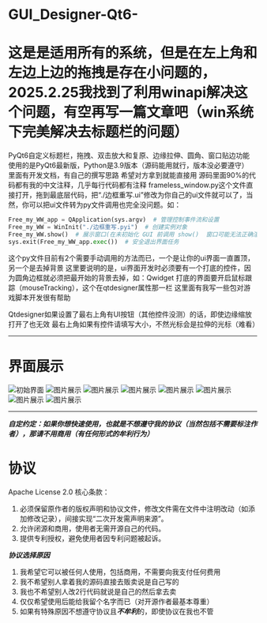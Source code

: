 # GUI_Designer-Qt6-
# 这是是适用所有的系统，但是在左上角和左边上边的拖拽是存在小问题的，2025.2.25我找到了利用winapi解决这个问题，有空再写一篇文章吧（win系统下完美解决去标题栏的问题）
PyQt6自定义标题栏，拖拽、双击放大和复原、边缘拉伸、圆角、窗口贴边功能
使用的是PyQt6最新版，Python是3.9版本（源码能用就行，版本没必要遵守）
里面有开发文档，有自己的撰写思路
希望对方拿到就能直接用
源码里面90%的代码都有我的中文注释，几乎每行代码都有注释
frameless_window.py这个文件直接打开，拖到最底层代码，把“./边框重写.ui”修改为你自己的ui文件就可以了，当然，你可以把ui文件转为py文件调用也完全没问题。如：
```python
Free_my_WW_app = QApplication(sys.argv)  # 管理控制事件流和设置
Free_my_WW = WinInit("./边框重写.pyi")  # 创建实例对象
Free_my_WW.show()  # 展示窗口(在未初始化 GUI 前调用 show()	窗口可能无法正确渲染)
sys.exit(Free_my_WW_app.exec())  # 安全退出界面任务
```
这个py文件目前有2个需要手动调用的方法而已，一个是让你的ui界面一直置顶，另一个是去掉背景
这里要说明的是，ui界面开发时必须要有一个打底的控件，因为圆角边框就必须把最开始的背景去掉，如：Qwidget
打底的界面要开启鼠标跟踪（mouseTracking），这个在qtdesigner属性那一栏
这里面有我写一些包对游戏脚本开发很有帮助

Qtdesigner如果设置了最右上角有UI按钮（其他控件没测）的话，即使边缘缩放打开了也无效
最右上角如果有控件请填写大小，不然光标会是拉伸的光标（难看）

***
# 界面展示
![初始界面](https://github.com/yandifei/GUI_Designer-Qt6-/blob/main/UI%E5%9B%BE%E7%89%87/%E5%B1%95%E7%A4%BA%E5%9B%BE%E7%89%87.png?raw=true)
![图片展示](https://github.com/yandifei/GUI_Designer-Qt6-/blob/main/UI%E5%9B%BE%E7%89%87/%E5%B1%95%E7%A4%BA%E5%9B%BE%E7%89%871.png?raw=true)
![图片展示](https://github.com/yandifei/GUI_Designer-Qt6-/blob/main/UI%E5%9B%BE%E7%89%87/%E5%B1%95%E7%A4%BA%E5%9B%BE%E7%89%872.png?raw=true)
![图片展示](https://github.com/yandifei/GUI_Designer-Qt6-/blob/main/UI%E5%9B%BE%E7%89%87/%E5%B1%95%E7%A4%BA%E5%9B%BE%E7%89%873.png?raw=true)
![图片展示](https://github.com/yandifei/GUI_Designer-Qt6-/blob/main/UI%E5%9B%BE%E7%89%87/%E5%B1%95%E7%A4%BA%E5%9B%BE%E7%89%874.png?raw=true)
![图片展示](https://github.com/yandifei/GUI_Designer-Qt6-/blob/main/UI%E5%9B%BE%E7%89%87/%E5%B1%95%E7%A4%BA%E5%9B%BE%E7%89%875.png?raw=true)
![图片展示](https://github.com/yandifei/GUI_Designer-Qt6-/blob/main/UI%E5%9B%BE%E7%89%87/%E5%B1%95%E7%A4%BA%E5%9B%BE%E7%89%876.png?raw=true)
![图片展示](https://github.com/yandifei/GUI_Designer-Qt6-/blob/main/UI%E5%9B%BE%E7%89%87/%E5%B1%95%E7%A4%BA%E5%9B%BE%E7%89%877.png?raw=true)
***
***自定约定：如果你想快速使用，也就是不想遵守我的协议（当然包括不需要标注作者），那请不用商用（有任何形式的牟利行为）***
# 协议
 Apache License 2.0
核心条款：
1. 必须保留原作者的版权声明和协议文件，修改文件需在文件中注明改动（如添加修改记录），间接实现“二次开发需声明来源”。
2. 允许闭源和商用，使用者无需开源自己的代码。
3. 提供专利授权，避免使用者因专利问题被起诉。

***协议选择原因***
1. 我希望它可以被任何人使用，包括商用，不需要向我支付任何费用
2. 我不希望别人拿着我的源码直接去贩卖说是自己写的
3. 我也不希望别人改2行代码就说是自己的然后拿去卖
4. 仅仅希望使用后能给我留个名字而已（对开源作者最基本尊重）
5. 如果有特殊原因不想遵守协议且***不牟利***的，即使协议在我也不管

